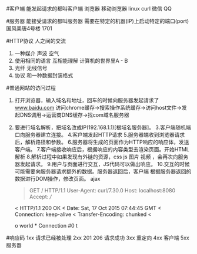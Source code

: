 #客户端
能发起请求的都叫客户端
浏览器 移动浏览器 linux curl 微信 QQ

#服务器
能接受请求的都叫服务器
需要在特定的机器(IP)上启动特定的端口(port)
国风美唐4号楼                    1701

#HTTP协议
人之间的交流
1. 一种媒介 声波 空气
2. 使用相同的语言  互相能理解
计算机的世界里A - B
1. 光纤 无线信号 
2. 协议 和一种数据封装格式

#普通网站的访问过程 
1. 打开浏览器，输入域名和地址，回车的时候向服务器发起请求了
www.baidu.com
访问chrome缓存->搜索操作系统缓存->访问host文件->发起DNS调用->运营商DNS缓存->找com域名服务器
2. 要进行域名解析，把域名改成IP(192.168.1.1)[根域名服务器]。
3.客户端随机端口向服务器建立连接。
4.客户端发起HTTP请求
5.服务器端收到浏览器请求后，解析路径和参数。
6.服务器将生成的页面作为HTTP响应的响应体，发送客户端。
7.客户端接收响应后，根据响应的内容类型去渲染页面。开始HTML解析
8.解析过程中如果发现有外链的资源，css js 图片 视频 ，会再次向服务器发起请求。
9.用户与页面进行交互，JS代码可以做出响应。
10.交互的时候可能需要向服务器请求额外的数据。服务器返回后，客户端
根据服务器返回的数据进行DOM操作，修改页面。 ajax


    > GET / HTTP/1.1
    > User-Agent: curl/7.30.0
    > Host: localhost:8080
    > Accept: */*
    >
    < HTTP/1.1 200 OK
    < Date: Sat, 17 Oct 2015 07:44:45 GMT
    < Connection: keep-alive
    < Transfer-Encoding: chunked
    <
    <!DOCTYPE html> <html> <head lang="en">
    o world </body> </html>* Connection #0 t

#响应码
1xx 请求已经被处理
2xx 201 206 请求成功
3xx 重定向
4xx 客户端 
5xx 服务器